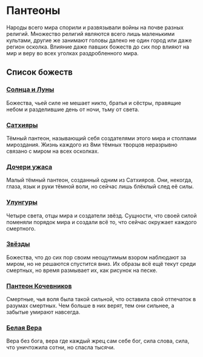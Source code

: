 # Пантеоны

Народы всего мира спорили и развязывали войны на почве разных религий. Множество религий являются всего лишь маленькими культами, другие же занимают головы далеко не один город или даже регион осколка. Влияние даже павших божеств до сих пор влияют на мир и веру во всех уголках раздробленного мира.

## Список божеств

### [Солнца и Луны](sun-and-moon.md)
Божества, чьей силе не мешает никто, братья и сёстры, правящие небом и разделившие день от ночи, тьму от света.

### [Сатхияры](sathiyars.md)
Тёмный пантеон, называющий себя создателями этого мира и столпами мироздания. Жизнь каждого из 8ми тёмных творцов неразрывно связано с миром на всех осколках.

### [Дочери ужаса](daughters-of-horror.md)
Малый тёмный пантеон, созданный одним из Сатхияров. Они, некогда, глаза, язык и руки тёмной воли, но сейчас лишь блёклый след её силы.

### [Улунгуры](ulungurs.md)
Четыре света, отцы мира и создатели звёзд. Сущности, что своей силой поменяли порядок мира и создали всё то, что сейчас окружает каждого смертного.

### [Звёзды](stars.md)
Божества, что до сих пор своим неощутимым взором наблюдают за миром, но не решаются спустится вниз. Их образы всё ещё текут среди смертных, но время размывает их, как рисунок на песке.

### [Пантеон Кочевников](nomad-pantheon.md)
Смертные, чья воля была такой сильной, что оставила свой отпечаток в разумах смертных. Чем больше в них верят, тем они сильнее, а забытые умирают навсегда.

### [Белая Вера](white-faith.md)
Вера без бога, вера где каждый жрец сам себе бог, сила слова, сила, что уничтожила сотни, но спасла тысячи. 